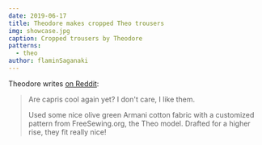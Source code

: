 ```yaml
---
date: 2019-06-17
title: Theodore makes cropped Theo trousers
img: showcase.jpg
caption: Cropped trousers by Theodore
patterns:
  - theo
author: flaminSaganaki
---
```


Theodore writes [on Reddit](https://www.reddit.com/r/sewing/comments/c1fue3/cropped_pants_for_the_summer_weather/):

> Are capris cool again yet? I don't care, I like them.
> 
> Used some nice olive green Armani cotton fabric with a customized pattern from FreeSewing.org, the Theo model. Drafted for a higher rise, they fit really nice!


